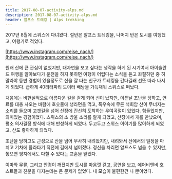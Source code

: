 ```yaml
---
title: 2017-08-07-activity-alps.md
description: 2017-08-07-activity-alps.md
header: 알프스 트레킹 | Alps trekking
---
```


2017년 8월에 스위스에 다녀왔다. 절반은 알프스 트레킹을, 나머지 반은 도시를 여행했고, 여행기로 적었다.


[https://www.instagram.com/reise_nach/](https://www.instagram.com/reise_nach/)



원래 산에 큰 관심이 없었지만, 대자연을 보고 싶다는 생각을 하게 된 시기여서 아이슬란드 여행을 알아보다가 운전을 하지 못하면 여행이 어렵다는 소식을 듣고 좌절하던 중 히말라야 등반 경험이 있을정도로 산을 잘 타는 친구가 트레킹을 간다길래 선뜻 따라 나서게 되었다. 급하게 40리터짜리 도이터 배낭을 가득채워 스위스로 떠났다. 


처음에는 비현실적으로 아름다운 길을 걷게 되어 신이 났지만, 이튿날 조난을 당하고, 연료를 대충 사오는 바람에 호숫물에 생라면을 먹고, 폭우속에 무른 석회암 산이 무너지는 소리를 들으며 고갯길을 넘어 산장에 간신히 도착하는 우여곡절이 있었다. 힘들었지만, 의미있는 경험이었다. 스위스의 소 방울 소리를 알게 되었고, 산장에서 개를 만났으며, 평소 의사결정 방식에 대해 반성하게 되었다. 두고두고 스위스 이야기를 많이하게 되었고, 산도 좋아하게 되었다. 


조난을 당하고도 근성으로 산을 넘어 무사히 내려왔지만, 내려와서 산에서의 일정을 마치고 기차에 올라타기 직전에 길에서 넘어졌다. 정신을 차리면 알프스도 넘을 수 있지만, 놓으면 평지에서도 다칠 수 있다는 교훈을 얻었다.


이마와 무릎, 그리고 안경이 깨졌지만 도시를 마음껏 걷고, 공연을 보고, 에어비앤비 호스트들과 친분을 다지는데는 큰 문제가 없었다. 내 모습이 불편한건 나 뿐이었다. 




